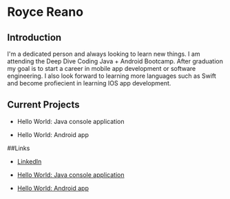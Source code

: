 # Royce Reano
## Introduction 

I'm a dedicated person and always looking to learn new things. I am attending the Deep Dive Coding Java + Android Bootcamp.
After graduation my goal is to start a career in mobile app development or software engineering. I also look forward to learning more languages such as 
Swift and become profiecient in learning IOS app development. 

## Current Projects 


* Hello World: Java console application

* Hello World: Android app

##Links 

* [LinkedIn](https://www.linkedin.com/in/royce-reano-445680221/)

* [Hello World: Java console application](https://github.com/Roycereano/hello-world-java-1)

* [Hello World: Android app](https://github.com/Roycereano/hello-world-android1)